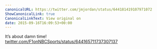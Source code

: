 ```yaml
---
canonicalURL: https://twitter.com/jmjordan/status/644181419107971072
ShowCanonicalLink: true
CanonicalLinkText: View original on
date: 2015-09-16T16:09:53+00:00
---
```

It’s about damn time! [twitter.com/F1onNBCSports/status/644165711737307137](https://twitter.com/F1onNBCSports/status/644165711737307137)